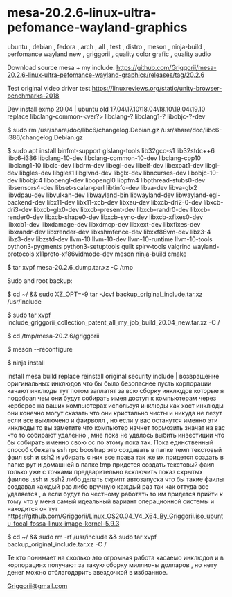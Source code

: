 # mesa-20.2.6-linux-ultra-pefomance-wayland-graphics
ubuntu , debian , fedora , arch , all  , test  , distro , meson , ninja-build , perfomance wayland new , griggorii , quality color grafic , quality audio

Download source mesa + my include: https://github.com/Griggorii/mesa-20.2.6-linux-ultra-pefomance-wayland-graphics/releases/tag/20.2.6

Test original video driver test https://linuxreviews.org/static/unity-browser-benchmarks-2018

Dev install exmp 20.04 | ubuntu old 17.04\17.10\18.04\18.10\19.04\19.10 replace libclang-common-<ver?> libclang-? libclang1-? libobjc-?-dev 

$ sudo rm /usr/share/doc/libc6/changelog.Debian.gz /usr/share/doc/libc6-i386/changelog.Debian.gz

$ sudo apt install binfmt-support glslang-tools lib32gcc-s1 lib32stdc++6 libc6-i386 libclang-10-dev libclang-common-10-dev libclang-cpp10 libclang1-10 libclc-dev libdrm-dev libegl-dev libelf-dev libexpat1-dev libgl-dev libgles-dev libgles1 libglvnd-dev libglx-dev libncurses-dev libobjc-10-dev libobjc4 libopengl-dev libopengl0 libpfm4 libpthread-stubs0-dev libsensors4-dev libset-scalar-perl libtinfo-dev libva-dev libva-glx2 libvdpau-dev libvulkan-dev libwayland-bin libwayland-dev libwayland-egl-backend-dev libx11-dev libx11-xcb-dev libxau-dev libxcb-dri2-0-dev libxcb-dri3-dev libxcb-glx0-dev libxcb-present-dev libxcb-randr0-dev libxcb-render0-dev libxcb-shape0-dev libxcb-sync-dev libxcb-xfixes0-dev libxcb1-dev libxdamage-dev libxdmcp-dev libxext-dev libxfixes-dev libxrandr-dev libxrender-dev libxshmfence-dev libxxf86vm-dev libz3-4 libz3-dev libzstd-dev llvm-10 llvm-10-dev llvm-10-runtime llvm-10-tools python3-pygments python3-setuptools quilt spirv-tools valgrind wayland-protocols x11proto-xf86vidmode-dev meson ninja-build cmake

$ tar xvpf mesa-20.2.6_dump.tar.xz -C /tmp

Sudo and root backup:

$ cd ~/ && sudo XZ_OPT=-9 tar -Jcvf backup_original_include.tar.xz /usr/include

$ sudo tar xvpf include_griggorii_collection_patent_all_my_job_build_20.04_new.tar.xz -C /

$ cd /tmp/mesa-20.2.6/griggorii

$ meson --reconfigure

$ ninja install

install mesa build replace reinstall original security include | возвращение оригинальных инклюдов что бы было безопаснее пусть корпорации качают инклюды тут потом заплатят за всю сборку инклюдов которые я подобрал чем они будут собирать имея доступ к компьютерам через керберос на ваших компьютерах используя инклюды как хост инклюды они конечно могут сказать что они кристально чисты и никуда не лезут если все выключено и фаирволл , но если у вас останутся именно эти инклюды то вы заметите что компьютер начнет тормозить значат на вас что то собирают удаленно , мне пока не удалось выбить инвестиции что бы собирать именно свою ос по этому пока так. Пока единственный способ сбежать ssh rpc boostrap это создавать в папке темп текстовый фаил ssh и ssh2 и убирать с них все права так же их придется создать в папке рут и домашней в папке tmp придется создать текстовый фаил только уже с точками предварительно всключить показ скрытых фаилов .ssh и .ssh2 либо делать скрипт автозапуска что бы такие фаилы создавал каждый раз либо вручную каждый раз так как оттуда все удаляется , а если будут по честному работать то им придется прийти к тому что у меня самый идеальный вариант операционной системы и находится он тут  https://github.com/Griggorii/Linux_OS20.04_V4_X64_By_Griggorii.iso_ubuntu_focal_fossa-linux-image-kernel-5.9.3 

$ cd ~/ && sudo rm -rf /usr/include && sudo tar xvpf backup_original_include.tar.xz -C /

Те кто понимает на сколько это огромная работа касаемо инклюдов и в корпорациях получают за такую сборку миллионы долларов , но нету денег можно отблагодарить звездочкой в избранное.

Griggorii@gmail.com




